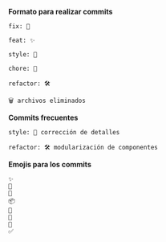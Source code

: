 **Formato para realizar commits**
```
fix: 🐛

feat: ✨

style: 🌈

chore: 📜

refactor: 🛠️

🗑️ archivos eliminados
```

**Commits frecuentes**
```
style: 🌈 corrección de detalles

refactor: 🛠️ modularización de componentes
```

**Emojis para los commits**
```
✨
🌱
📖
📦
🌈
🐛
📜
✅
```
